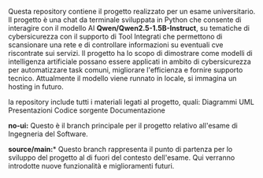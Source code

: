 Questa repository contiene il progetto realizzato per un esame universitario. Il progetto è una chat da terminale sviluppata in Python che consente di interagire con il modello AI **Qwen/Qwen2.5-1.5B-Instruct**, su tematiche di cybersicurezza con il supporto di Tool Integrati che permettono di scansionare una rete e di controllare informazioni su eventuali cve riscontrate sui servizi.
Il progetto ha lo scopo di dimostrare come modelli di intelligenza artificiale possano essere applicati in ambito di cybersicurezza per automatizzare task comuni, migliorare l'efficienza e fornire supporto tecnico.
Attualmente il modello viene runnato in locale, si immagina un hosting in futuro.

la repository include tutti i materiali legati al progetto, quali:
Diagrammi UML
Presentazioni
Codice sorgente
Documentazione

**no-ui:** Questo è il branch principale per il progetto relativo all'esame di Ingegneria del Software.

**source/main:*** Questo branch rappresenta il punto di partenza per lo sviluppo del progetto al di fuori del contesto dell'esame. Qui verranno introdotte nuove funzionalità e miglioramenti futuri.


